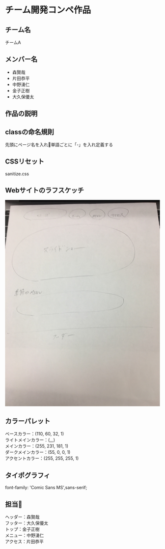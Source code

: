 # チーム開発コンペ作品

## チーム名
チームA

## メンバー名
- 森賢哉
- 片田恭平
- 中野湧仁
- 金子正樹
- 大久保優太

## 作品の説明

## classの命名規則
先頭にページ名を入れ単語ごとに「-」を入れ定義する

## CSSリセット
sanitize.css

## Webサイトのラフスケッチ
![](roughsketch.jpg)

## カラーパレット
ベースカラー：(110, 60, 32, 1)<br>
ライトメインカラー：(,,,)<br>
メインカラー：(255, 231, 181, 1)<br>
ダークメインカラー：(55, 0, 0, 1)<br>
アクセントカラー：(255, 255, 255, 1)<br>

## タイポグラフィ
font-family: 'Comic Sans MS',sans-serif;


## 担当
ヘッダー：森賢哉<br>
フッター：大久保優太<br>
トップ：金子正樹<br>
メニュー：中野湧仁<br>
アクセス：片田恭平<br>